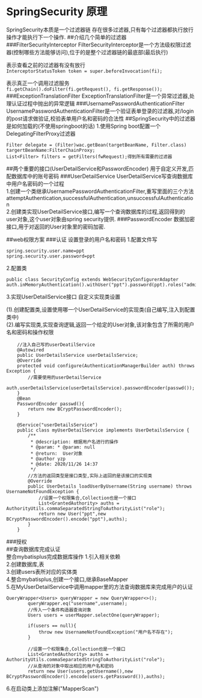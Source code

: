 # SpringSecurity 原理
SpringSecurity本质是一个过滤器链
存在很多过滤器,只有每个过滤器都执行放行操作才能执行下一个操作.
##介绍几个简单的过滤器
###FilterSecurityInterceptor
FilterSecurityInterceptor是一个方法级权限过滤器(控制哪些方法能够访问),位于的是整个过滤器链的最底部(最后执行)

表示查看之前的过滤器有没有放行  
``InterceptorStatusToken token = super.beforeInvocation(fi);``

表示真正一个调用过滤服务  
 ``fi.getChain().doFilter(fi.getRequest(), fi.getResponse());``
###ExceptionTranslationFilter
ExceptionTranslationFilter是一个异常过滤器,处理认证过程中抛出的异常逻辑
###UsernamePasswordAuthenticationFilter
UsernamePasswordAuthenticationFilter是一个验证表单登录的过滤器,对/login的post请求做验证,校验表单用户名和密码的合法性
##SpringSecurity中的过滤器是如何加载的(不使用springboot的话)
1.使用Spring boot配置一个DelegatingFilterProxy过滤器

```
Filter delegate = (Filter)wac.getBean(targetBeanName, Filter.class)
targertBeanName:FilterChainProxy;
List<Filter> filters = getFilters(fwRequest);得到所有需要的过滤器
```

##两个重要的接口(UserDetailService和PasswordEncoder)
用于自定义开发,匹配数据库中的账号密码
###UserDetailService
UserDetailService写查询数据库中用户名密码的一个过程  
1.创建一个类继承UsernamePasswordAuthenticationFilter,重写里面的三个方法attemptAuthentication,successfulAuthentication,unsuccessfulAuthentication  
2.创建类实现UserDetailService接口,编写一个查询数据库的过程,返回得到的user对象,这个user对象由spring security提供.
###PasswordEncoder
数据加密接口,用于对返回的User对象里的密码加密.

##web权限方案
###认证
设置登录的用户名和密码
1.配置文件写
```
spring.security.user.name=ppt
spring.security.user.password=ppt
```
2.配置类
```
public class SecurityConfig extends WebSecurityConfigurerAdapter
auth.inMemoryAuthentication().withUser("ppt").password(ppt).roles("admin");
```
3.实现UserDetailService接口
自定义实现类设置

(1).创建配置类,设置使用哪一个UserDetailService的实现类(自己编写,注入到配置类中)   
(2).编写实现类,实现查询逻辑,返回一个给定的User对象,该对象包含了所需的用户名和密码和操作权限  
```
    //注入自己写的userDeatilService
    @Autowired
    public UserDetailsService userDetailsService;
    @Override
    protected void configure(AuthenticationManagerBuilder auth) throws Exception {
        //需要使用的userDetailService
        auth.userDetailsService(userDetailsService).passwordEncoder(passwd());
    }
    @Bean
    PasswordEncoder passwd(){
        return new BCryptPasswordEncoder();
    }

    @Service("userDetailsService")
    public class myUserDetailService implements UserDetailsService {
        /**
         * @description: 根据用户名进行的操作
         * @param: * @param: null
         * @return:  User对象
         * @author yzp
         * @date: 2020/11/26 14:37
         */
        //方法的返回类型是接口类型,实际上返回的是该接口的实现类
        @Override
        public UserDetails loadUserByUsername(String username) throws UsernameNotFoundException {
            //设置一个权限集合,Collection也是一个接口
            List<GrantedAuthority> auths = AuthorityUtils.commaSeparatedStringToAuthorityList("role");
            return new User("ppt",new BCryptPasswordEncoder().encode("ppt"),auths);
        }
    }
```
###授权  
##查询数据库完成认证  
整合mybatisplus完成数据库操作
1.引入相关依赖  
2.创建数据库,表  
3.创建users表所对应的实体类  
4.整合mybatisplus,创建一个接口,继承BaseMapper  
5.在MyUserDetailService中调用mapper里的方法查询数据库来完成用户的认证  
```
QueryWrapper<Users> queryWrapper = new QueryWrapper<>();
        queryWrapper.eq("username",username);
        //传入一个条件构造器查询对象
        Users users = userMapper.selectOne(queryWrapper);

        if(users == null){
            throw new UsernameNotFoundException("用户名不存在");
        }

        //设置一个权限集合,Collection也是一个接口
        List<GrantedAuthority> auths = AuthorityUtils.commaSeparatedStringToAuthorityList("role");
        //从查询的对象中取出相应的用户名和密码
        return new User(users.getUsername(),new BCryptPasswordEncoder().encode(users.getPassword()),auths);
```
6.在启动类上添加注解("MapperScan")


